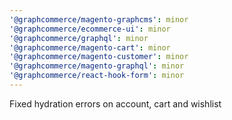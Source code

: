 ```yaml
---
'@graphcommerce/magento-graphcms': minor
'@graphcommerce/ecommerce-ui': minor
'@graphcommerce/graphql': minor
'@graphcommerce/magento-cart': minor
'@graphcommerce/magento-customer': minor
'@graphcommerce/magento-graphql': minor
'@graphcommerce/react-hook-form': minor
---
```


Fixed hydration errors on account, cart and wishlist
